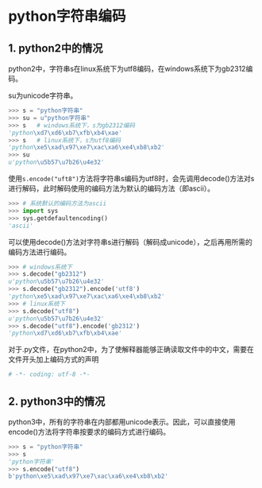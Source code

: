 # python字符串编码

## 1. python2中的情况

python2中，字符串s在linux系统下为utf8编码，在windows系统下为gb2312编码。

su为unicode字符串。

```python
>>> s = "python字符串"
>>> su = u"python字符串"
>>> s   # windows系统下，s为gb2312编码
'python\xd7\xd6\xb7\xfb\xb4\xae'
>>> s   # linux系统下，s为utf8编码
'python\xe5\xad\x97\xe7\xac\xa6\xe4\xb8\xb2'
>>> su
u'python\u5b57\u7b26\u4e32'
```

使用`s.encode("uft8")`方法将字符串s编码为utf8时，会先调用decode()方法对s进行解码，此时解码使用的编码方法为默认的编码方法（即ascii）。

```python
>>> # 系统默认的编码方法为ascii
>>> import sys
>>> sys.getdefaultencoding()
'ascii'
```

可以使用decode()方法对字符串s进行解码（解码成unicode），之后再用所需的编码方法进行编码。

```python
>>> # windows系统下
>>> s.decode("gb2312")
u'python\u5b57\u7b26\u4e32'
>>> s.decode("gb2312").encode('utf8')
'python\xe5\xad\x97\xe7\xac\xa6\xe4\xb8\xb2'
>>> # linux系统下
>>> s.decode("utf8")
u'python\u5b57\u7b26\u4e32'
>>> s.decode("utf8").encode('gb2312')
'python\xd7\xd6\xb7\xfb\xb4\xae'
```

对于.py文件，在python2中，为了使解释器能够正确读取文件中的中文，需要在文件开头加上编码方式的声明

```python
# -*- coding: utf-8 -*-
```

## 2. python3中的情况

python3中，所有的字符串在内部都用unicode表示。因此，可以直接使用encode()方法将字符串按要求的编码方式进行编码。

```python
>>> s = "python字符串"
>>> s
'python字符串'
>>> s.encode("utf8")
b'python\xe5\xad\x97\xe7\xac\xa6\xe4\xb8\xb2'
```
